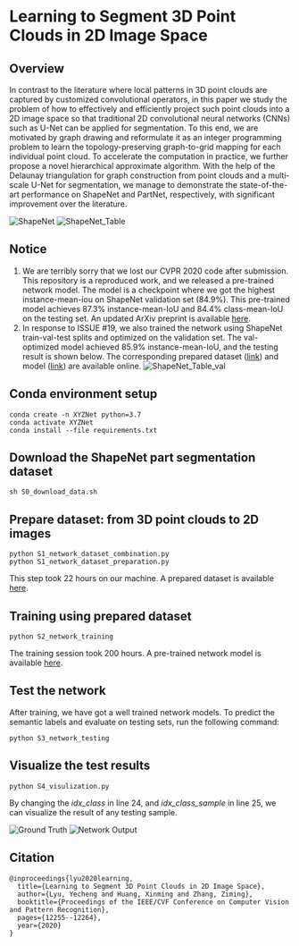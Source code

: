 



# Learning to Segment 3D Point Clouds in 2D Image Space

## Overview
In contrast to the literature where local patterns in 3D point clouds are captured by customized convolutional operators, in this paper we study the problem of how to effectively and efficiently project such point clouds into a 2D image space so that traditional 2D convolutional neural networks (CNNs) such as U-Net can be applied for segmentation. To this end, we are motivated by graph drawing and reformulate it as an integer programming problem to learn the topology-preserving graph-to-grid mapping for each individual point cloud. To accelerate the computation in practice, we further propose a novel hierarchical approximate algorithm. With the help of the Delaunay triangulation for graph construction from point clouds and a multi-scale U-Net for segmentation, we manage to demonstrate the state-of-the-art performance on ShapeNet and PartNet, respectively, with significant improvement over the literature.

![ShapeNet](https://drive.google.com/uc?export=view&id=1-9walnAW-g3FSIlKkYpCH_DufAETgNwM)
![ShapeNet_Table](https://drive.google.com/uc?export=view&id=1ZPePz9GQBy5CmsSCcBcRNnnoIg4svzxQ)


## Notice
1. We are terribly sorry that we lost our CVPR 2020 code after submission. This repository is a reproduced work, and we released a pre-trained network model. The model is a checkpoint where we got the highest instance-mean-iou on ShapeNet validation set (84.9%). This pre-trained model achieves 87.3% instance-mean-IoU and 84.4% class-mean-IoU on the testing set. An updated ArXiv preprint is available [here](https://arxiv.org/abs/2003.05593).
2. In response to ISSUE #19, we also trained the network using ShapeNet train-val-test splits and optimized on the validation set. The val-optimized model achieved 85.9% instance-mean-IoU, and the testing result is shown below. The corresponding prepared dataset ([link](https://drive.google.com/file/d/17GoyTtoA1ki5tkppVO5Y_NxPDYtzjHEi/view?usp=sharing)) and model ([link](https://drive.google.com/file/d/1nrD6Z82GwuOtErZs54owHEuOVCvx_nPl/view?usp=sharing)) are available online.
![ShapeNet_Table_val](https://drive.google.com/uc?export=view&id=1txI7eqZxZih64N6lHhfvxJy69IGsnEBg)

##

## Conda environment setup
```
conda create -n XYZNet python=3.7
conda activate XYZNet
conda install --file requirements.txt
```

## Download the ShapeNet part segmentation dataset
```
sh S0_download_data.sh
```

## Prepare dataset: from 3D point clouds to 2D images
```
python S1_network_dataset_combination.py
python S1_network_dataset_preparation.py
```
This step took 22 hours on our machine. A prepared dataset is available [here](https://drive.google.com/file/d/1eFxzbP9V6RIZdOsxh236d1IYYWt61_7k/view?usp=sharing).

##  Training using prepared dataset

```
python S2_network_training
```
The training session took 200 hours. A pre-trained network model is available [here](https://drive.google.com/file/d/16aLARb__Xmzx6-XZAeTP3xG2Dq3iw9D6/view?usp=sharing).

## Test the network
After training, we have got a well trained network models. To predict the semantic labels and evaluate on testing sets, run the following command:
```
python S3_network_testing
```
## Visualize the test results
```
python S4_visulization.py
```
By changing the *idx_class* in line 24, and *idx_class_sample* in line 25, we can visualize the result of any testing sample.


![Ground Truth](https://drive.google.com/uc?export=view&id=1aEs2RrBt1wAmY0zZAkS1RewapP8i_XaT)
![Network Output](https://drive.google.com/uc?export=view&id=1NycGgrJQNLc4o8hkIznOw-LbQ-oaVRE4)

## Citation
```
@inproceedings{lyu2020learning,
  title={Learning to Segment 3D Point Clouds in 2D Image Space},
  author={Lyu, Yecheng and Huang, Xinming and Zhang, Ziming},
  booktitle={Proceedings of the IEEE/CVF Conference on Computer Vision and Pattern Recognition},
  pages={12255--12264},
  year={2020}
}
```
